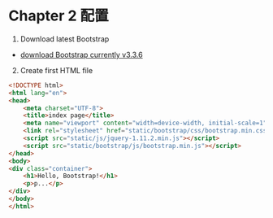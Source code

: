 # Chapter 2 配置

1. Download latest Bootstrap
  - [download Bootstrap currently v3.3.6](http://getbootstrap.com/getting-started/#download)
2. Create first HTML file

  ```html
  <!DOCTYPE html>
  <html lang="en">
  <head>
      <meta charset="UTF-8">
      <title>index page</title>
      <meta name="viewport" content="width=device-width, initial-scale=1">
      <link rel="stylesheet" href="static/bootstrap/css/bootstrap.min.css">
      <script src="static/js/jquery-1.11.2.min.js"></script>
      <script src="static/bootstrap/js/bootstrap.min.js"></script>
  </head>
  <body>
  <div class="container">
      <h1>Hello, Bootstrap!</h1>
      <p>p...</p>
  </div>
  </body>
  </html>
  ```